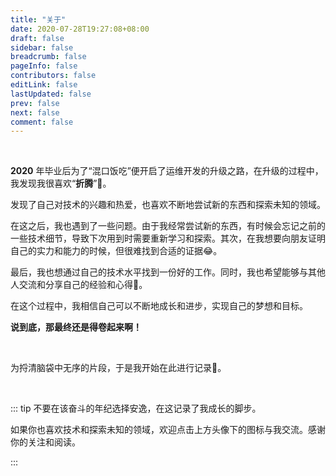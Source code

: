 ```yaml
---
title: "关于"
date: 2020-07-28T19:27:08+08:00
draft: false
sidebar: false
breadcrumb: false
pageInfo: false
contributors: false
editLink: false
lastUpdated: false
prev: false
next: false
comment: false
---
```

<br>

**2020** 年毕业后为了“混口饭吃”便开启了运维开发的升级之路，在升级的过程中，我发现我很喜欢“**折腾**”🤔。

发现了自己对技术的兴趣和热爱，也喜欢不断地尝试新的东西和探索未知的领域。

在这之后，我也遇到了一些问题。由于我经常尝试新的东西，有时候会忘记之前的一些技术细节，导致下次用到时需要重新学习和探索。其次，在我想要向朋友证明自己的实力和能力的时候，但很难找到合适的证据😂。

最后，我也想通过自己的技术水平找到一份好的工作。同时，我也希望能够与其他人交流和分享自己的经验和心得🙈。

在这个过程中，我相信自己可以不断地成长和进步，实现自己的梦想和目标。



**说到底，那最终还是得卷起来啊！**

<br>

为捋清脑袋中无序的片段，于是我开始在此进行记录📝。


<br>


::: tip 不要在该奋斗的年纪选择安逸，在这记录了我成长的脚步。



如果你也喜欢技术和探索未知的领域，欢迎点击上方头像下的图标与我交流。感谢你的关注和阅读。

:::

